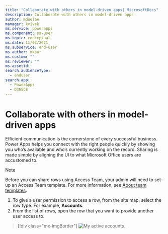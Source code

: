 ```yaml
---
title: "Collaborate with others in model-driven apps| MicrosoftDocs"
description: Collaborate with others in model-driven apps
author: mduelae
manager: kvivek
ms.service: powerapps
ms.component: pa-user
ms.topic: conceptual
ms.date: 11/03/2021
ms.subservice: end-user
ms.author: mkaur
ms.custom: ""
ms.reviewer: ""
ms.assetid: 
search.audienceType: 
  - enduser
search.app: 
  - PowerApps
  - D365CE
---
```

# Collaborate with others in model-driven apps

Efficient communication is the cornerstone of every successful business.  Power Apps helps you connect with the right people quickly by showing you who’s available and who’s currently working on the record.  Sharing is made simple by aligning the UI to what Microsoft Office users are accustomed to. 

> [!NOTE]
> Before you can share rows using Access Team, your admin will need to set-up an Access Team template. For more information, see [About team templates](/previous-versions/dynamicscrm-2016/admins-customizers-dynamics-365/mt812239(v%3dcrm.8)). 

1. To give a user permission to access a row, from the site map, select the row type. For example, **Accounts**.
2. From the list of rows, open the row that you want to provide another user access to.

  > [!div class="mx-imgBorder"]
  > ![My active accounts.](media/AccessTeam1.png "My active accounts")
